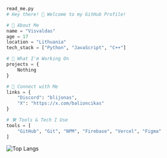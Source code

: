```python
read_me.py
# Hey there! 👋 Welcome to my GitHub Profile!

# 🧑 About Me
name = "Visvaldas"
age = 17  
location = "Lithuania"
tech_stack = ["Python", "JavaScript", "C++"]

# 🚀 What I'm Working On
projects = {
    Nothing
}

# 🔗 Connect with Me
links = {
    "Discord": "blijonas",
    "X": "https://x.com/balioncikas"
}

# 🛠️ Tools & Tech I Use
tools = [
    "GitHub", "Git", "NPM", "Firebase", "Vercel", "Figma"
]
```
![Top Langs](https://github-readme-stats.vercel.app/api/top-langs/?username=balionelis&theme=github_dark&layout=compact&langs_count=4&hide=css)
